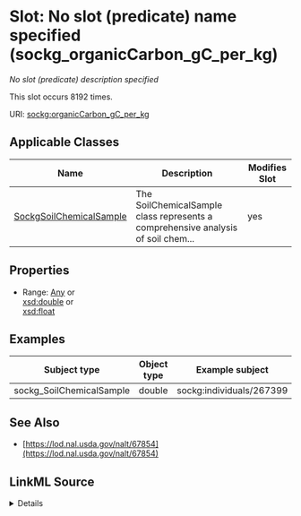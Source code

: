

# Slot: No slot (predicate) name specified (sockg_organicCarbon_gC_per_kg)


_No slot (predicate) description specified_






This slot occurs 8192 times.


URI: [sockg:organicCarbon_gC_per_kg](https://idir.uta.edu/sockg-ontology/docs/organicCarbon_gC_per_kg)



<!-- no inheritance hierarchy -->





## Applicable Classes

| Name | Description | Modifies Slot |
| --- | --- | --- |
| [SockgSoilChemicalSample](../classes/SockgSoilChemicalSample.md) | The SoilChemicalSample class represents a comprehensive analysis of soil chem... |  yes  |







## Properties

* Range: [Any](../classes/Any.md)&nbsp;or&nbsp;<br />[xsd:double](http://www.w3.org/2001/XMLSchema#double)&nbsp;or&nbsp;<br />[xsd:float](http://www.w3.org/2001/XMLSchema#float)






## Examples

| Subject type | Object type | Example subject | Example object | Occurrences |
| --- | --- | --- | --- | --- |
| sockg_SoilChemicalSample | double | sockg:individuals/267399 | 9.223125 | 8192 |


## See Also

* [https://lod.nal.usda.gov/nalt/67854](https://lod.nal.usda.gov/nalt/67854)



## LinkML Source

<details>

```yaml
name: sockg_organicCarbon_gC_per_kg
annotations:
  count:
    tag: count
    value: 8192
description: No slot (predicate) description specified
title: No slot (predicate) name specified
examples:
- object:
    example_object: '9.223125'
    example_object_type: double
    example_predicate: sockg:organicCarbon_gC_per_kg
    example_subject: sockg:individuals/267399
    example_subject_type: sockg_SoilChemicalSample
from_schema: soc-kg
see_also:
- https://lod.nal.usda.gov/nalt/67854
rank: 1000
domain: sockg_SoilChemicalSample
slot_uri: sockg:organicCarbon_gC_per_kg
alias: sockg_organicCarbon_gC_per_kg
domain_of:
- sockg_SoilChemicalSample
range: Any
any_of:
- range: double
- range: float

```
</details>